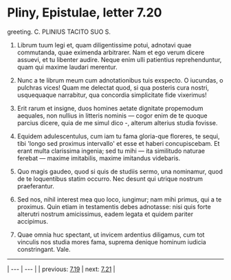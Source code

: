 # Pliny, Epistulae, letter 7.20

greeting. C. PLINIUS TACITO SUO S.



1. Librum tuum legi et, quam diligentissime potui, adnotavi quae commutanda, quae eximenda arbitrarer. Nam et ego verum dicere assuevi, et tu libenter audire. Neque enim ulli patientius reprehenduntur, quam qui maxime laudari merentur.



2. Nunc a te librum meum cum adnotationibus tuis exspecto. O iucundas, o pulchras vices! Quam me delectat quod, si qua posteris cura nostri, usquequaque narrabitur, qua concordia simplicitate fide vixerimus!



3. Erit rarum et insigne, duos homines aetate dignitate propemodum aequales, non nullius in litteris nominis — cogor enim de te quoque parcius dicere, quia de me simul dico -, alterum alterius studia fovisse.



4. Equidem adulescentulus, cum iam tu fama gloria-que floreres, te sequi, tibi 'longo sed proximus intervallo' et esse et haberi concupiscebam. Et erant multa clarissima ingenia; sed tu mihi — ita similitudo naturae ferebat — maxime imitabilis, maxime imitandus videbaris.



5. Quo magis gaudeo, quod si quis de studiis sermo, una nominamur, quod de te loquentibus statim occurro. Nec desunt qui utrique nostrum praeferantur.



6. Sed nos, nihil interest mea quo loco, iungimur; nam mihi primus, qui a te proximus. Quin etiam in testamentis debes adnotasse: nisi quis forte alterutri nostrum amicissimus, eadem legata et quidem pariter accipimus.



7. Quae omnia huc spectant, ut invicem ardentius diligamus, cum tot vinculis nos studia mores fama, suprema denique hominum iudicia constringant. Vale.



---

| --- | --- |
| previous: [7.19](../7.19/) | next: [7.21](../7.21/) |